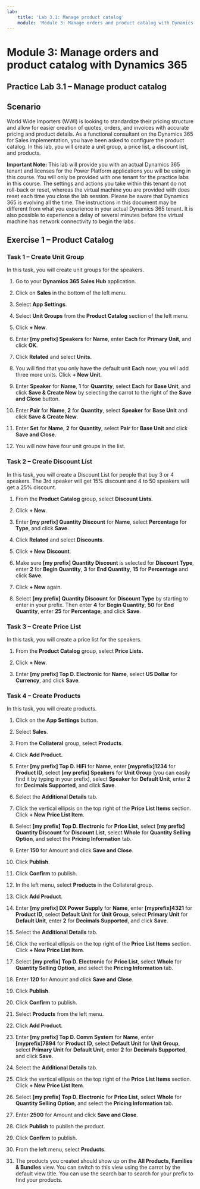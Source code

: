```yaml
---
lab:
    title: 'Lab 3.1: Manage product catalog'
    module: 'Module 3: Manage orders and product catalog with Dynamics 365'
---
```


Module 3: Manage orders and product catalog with Dynamics 365
==============================

## Practice Lab 3.1 – Manage product catalog

Scenario
--------

World Wide Importers (WWI) is looking to standardize their pricing structure and
allow for easier creation of quotes, orders, and invoices with accurate pricing
and product details. As a functional consultant on the Dynamics 365 for Sales
implementation, you have been asked to configure the product catalog. In this
lab, you will create a unit group, a price list, a discount list, and products.

**Important Note:** This lab will provide you with an actual Dynamics 365 tenant and licenses for the Power Platform applications you will be using in this course. You will only be provided with one tenant for the practice labs in this course. The settings and actions you take within this tenant do not roll-back or reset, whereas the virtual machine you are provided with does reset each time you close the lab session. Please be aware that Dynamics 365 is evolving all the time. The instructions in this document may be different from what you experience in your actual Dynamics 365 tenant. It is also possible to experience a delay of several minutes before the virtual machine has network connectivity to begin the labs.

Exercise 1 – Product Catalog
----------------------------

### Task 1 – Create Unit Group

In this task, you will create unit groups for the speakers.

1.  Go to your **Dynamics 365 Sales Hub** application.

2.  Click on **Sales** in the bottom of the left menu.

3.  Select **App Settings**.

4.  Select **Unit Groups** from the **Product Catalog** section of the left menu.

5.  Click **+ New**.

6.  Enter **[my prefix] Speakers** for **Name**, enter **Each** for **Primary Unit**, and
    click **OK**.

7.  Click **Related** and select **Units**.

8.  You will find that you only have the default unit **Each** now; you will add
    three more units. Click **+ New Unit**.

9.  Enter **Speaker** for **Name**, **1** for **Quantity**, select **Each** for
    **Base Unit**, and click **Save & Create New** by selecting the carrot to the right of the **Save and Close** button.

10. Enter **Pair** for **Name**, **2** for **Quantity**, select **Speaker** for
    **Base Unit** and click **Save & Create New**.

11. Enter **Set** for **Name**, **2** for **Quantity**, select **Pair** for
    **Base Unit** and click **Save and Close**.

12. You will now have four unit groups in the list.

### Task 2 – Create Discount List

In this task, you will create a Discount List for people that buy 3 or 4
speakers. The 3rd speaker will get 15% discount and 4 to 50 speakers will get a
25% discount.

1.  From the **Product Catalog** group, select **Discount Lists.**

2.  Click **+ New**.

3.  Enter **[my prefix] Quantity Discount** for **Name**, select **Percentage** for **Type**,
    and click **Save**.

4.  Click **Related** and select **Discounts**.

5.  Click **+ New Discount**.

6.  Make sure **[my prefix] Quantity Discount** is selected for **Discount Type**, enter **2**
    for **Begin Quantity**, **3** for **End Quantity**, **15** for
    **Percentage** and click **Save**.

7.  Click **+ New** again.

8.  Select **[my prefix] Quantity Discount** for **Discount Type** by starting to enter in your prefix. Then enter **4** for **Begin
    Quantity**, **50** for **End Quantity**, enter **25** for **Percentage**,
    and click **Save**.

### Task 3 – Create Price List

In this task, you will create a price list for the speakers.

1.  From the **Product Catalog** group, select **Price Lists.**

2.  Click **+ New**.

3.  Enter **[my prefix] Top D. Electronic** for **Name**, select **US Dollar** for
    **Currency**, and click **Save**.

### Task 4 – Create Products

In this task, you will create products.

1.  Click on the **App Settings** button.

2.  Select **Sales**.

3.  From the **Collateral** group, select **Products**.

4.  Click **Add Product.**

5.  Enter **[my prefix] Top D. HiFi** for **Name**, enter **[myprefix]1234** for **Product ID**,
    select **[my prefix] Speakers** for **Unit Group** (you can easily find it by typing in your prefix), select **Speaker** for **Default
    Unit**, enter **2** for **Decimals Supported**, and click **Save**.

6.  Select the **Additional Details** tab.

7.  Click the vertical ellipsis on the top right of the **Price List Items** section. Click **+ New Price List Item**.

8.  Select **[my prefix] Top D. Electronic** for **Price List**, select **[my prefix] Quantity
    Discount** for **Discount List**, select **Whole** for **Quantity Selling
    Option**, and select the **Pricing Information** tab.

9.  Enter **150** for Amount and click **Save and Close**.

10. Click **Publish**.

11. Click **Confirm** to publish.

12. In the left menu, select **Products** in the Collateral group.

13. Click **Add Product**.

14. Enter **[my prefix] DX Power Supply** for **Name**, enter **[myprefix]4321** for **Product
    ID**, select **Default Unit** for **Unit Group**, select **Primary
    Unit** for **Default Unit**, enter **2** for **Decimals Supported**, and
    click **Save**.

15. Select the **Additional Details** tab.

16. Click the vertical ellipsis on the top right of the **Price List Items** section. Click **+ New Price List Item**.

17. Select **[my prefix] Top D. Electronic** for **Price List**, select **Whole** for
    **Quantity Selling Option**, and select the **Pricing Information** tab.

18. Enter **120** for Amount and click **Save and Close**.

19. Click **Publish**.

20. Click **Confirm** to publish.

21. Select **Products** from the left menu.

22. Click **Add Product**.

23. Enter **[my prefix] Top D. Comm System** for **Name**, enter **[myprefix]7894** for **Product
    ID**, select **Default Unit** for **Unit Group**, select **Primary Unit**
    for **Default Unit**, enter **2** for **Decimals Supported**, and click
    **Save**.

24. Select the **Additional Details** tab.

25. Click the vertical ellipsis on the top right of the **Price List Items** section. Click **+ New Price List Item**.

26. Select **[my prefix] Top D. Electronic** for **Price List**, select **Whole** for
    **Quantity Selling Option**, and select the **Pricing Information** tab.

27. Enter **2500** for Amount and click **Save and Close**.

28. Click **Publish** to publish the product.

29. Click **Confirm** to publish.

30. From the left menu, select **Products**.

31. The products you created should show up on the **All Products, Families & Bundles** view. You can switch to this view using the carrot by the default view title. You can use the search bar to search for your prefix to find your products.
